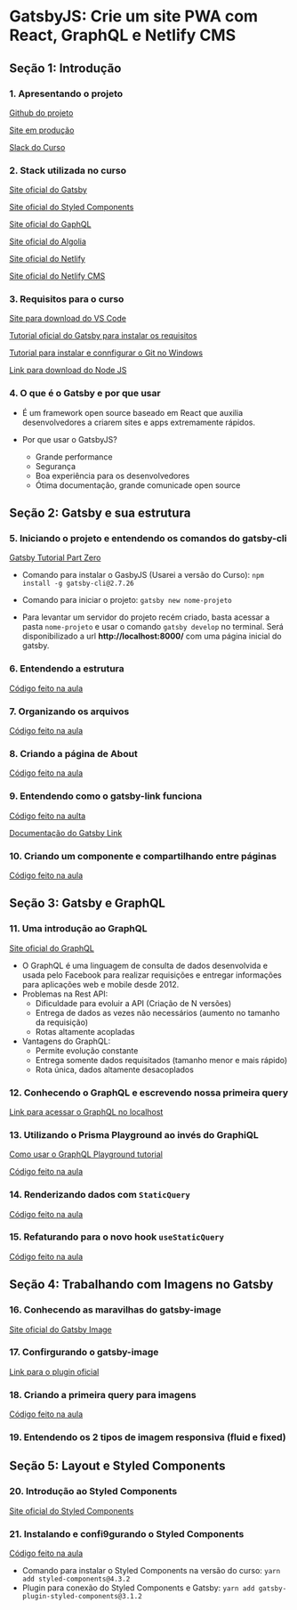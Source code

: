 # GatsbyJS: Crie um site PWA com React, GraphQL e Netlify CMS

## Seção 1: Introdução

### 1. Apresentando o projeto

[Github do projeto](https://github.com/willianjusten/gatsby-course/)

[Site em produção](https://gatsby-course-will.netlify.app/)

[Slack do Curso](https://willianjusten-cursos.slack.com/ssb/redirect)

### 2. Stack utilizada no curso

[Site oficial do Gatsby](https://www.gatsbyjs.com/)

[Site oficial do Styled Components](https://styled-components.com/)

[Site oficial do GaphQL](https://graphql.org/)

[Site oficial do Algolia](https://www.algolia.com/)

[Site oficial do Netlify](https://www.netlify.com/)

[Site oficial do Netlify CMS](https://www.netlifycms.org/)

### 3. Requisitos para o curso

[Site para download do VS Code](https://code.visualstudio.com/)

[Tutorial oficial do Gatsby para instalar os requisitos](https://www.gatsbyjs.com/docs/tutorial/part-zero/)

[Tutorial para instalar e connfigurar o Git no Windows](https://www.atlassian.com/git/tutorials/install-git#windows)

[Link para download do Node JS](https://nodejs.org/en/download/)

### 4. O que é o Gatsby e por que usar

* É um framework open source baseado em React que auxilia desenvolvedores a criarem sites e apps extremamente rápidos.

* Por que usar o GatsbyJS?
    * Grande performance
    * Segurança
    * Boa experiência para os desenvolvedores
    * Ótima documentação, grande comunicade open source

## Seção 2: Gatsby e sua estrutura

### 5. Iniciando o projeto e entendendo os comandos do gatsby-cli

[Gatsby Tutorial Part Zero](https://www.gatsbyjs.com/docs/tutorial/part-zero/)

* Comando para instalar o GasbyJS (Usarei a versão do Curso): `npm install -g gatsby-cli@2.7.26`

* Comando para iniciar o projeto: `gatsby new nome-projeto`

* Para levantar um servidor do projeto recém criado, basta acessar a pasta `nome-projeto` e usar o comando `gatsby develop` no terminal. Será disponibilizado a url **http://localhost:8000/** com uma página inicial do gatsby.

### 6. Entendendo a estrutura

[Código feito na aula](https://github.com/willianjusten/gatsby-course/commit/1aca067ad153e81cb60f37f79569d20c50519719)

### 7. Organizando os arquivos

[Código feito na aula](https://github.com/willianjusten/gatsby-course/commit/6a6a9bd33aff69497e66c221adcc0a84f1ecca3b)

### 8. Criando a página de About

[Código feito na aula](https://github.com/willianjusten/gatsby-course/commit/be0512060c74eb15ffa7c20fa75f02e25222da23)

### 9. Entendendo como o gatsby-link funciona

[Código feito na aulta](https://github.com/willianjusten/gatsby-course/commit/f546c75fae7cf21dcb651a54218d1516f0e0693a)

[Documentação do Gatsby Link](https://www.gatsbyjs.com/docs/reference/built-in-components/gatsby-link/)

### 10. Criando um componente e compartilhando entre páginas

[Código feito na aula](https://github.com/willianjusten/gatsby-course/commit/4cfb15b327a534710551bfd5de6fe830fe91c69e)

## Seção 3: Gatsby e GraphQL

### 11. Uma introdução ao GraphQL

[Site oficial do GraphQL](https://graphql.org/)

* O GraphQL é uma linguagem de consulta de dados desenvolvida e usada pelo Facebook para realizar requisições e entregar informações para aplicações web e mobile desde 2012.
* Problemas na Rest API:
    * Dificuldade para evoluir a API (Criação de N versões)
    * Entrega de dados as vezes não necessários (aumento no tamanho da requisição)
    * Rotas altamente acopladas
* Vantagens do GraphQL:
    * Permite evolução constante
    * Entrega somente dados requisitados (tamanho menor e mais rápido)
    * Rota única, dados altamente desacoplados

### 12. Conhecendo o GraphQL e escrevendo nossa primeira query

[Link para acessar o GraphQL no localhost](http://localhost:8000/___graphql)

### 13. Utilizando o Prisma Playground ao invés do GraphiQL

[Como usar o GraphQL Playground tutorial](https://www.gatsbyjs.com/docs/using-graphql-playground/)

[Código feito na aula](https://github.com/willianjusten/gatsby-course/commit/c71ed5a8bd99b7a1150726224c9bc04c5511ed0a)

### 14. Renderizando dados com `StaticQuery`

[Código feito na aula](https://github.com/willianjusten/gatsby-course/commit/e104d4eddab70fce5a00d7fe6b0d596b55107ea3)

### 15. Refaturando para o novo hook `useStaticQuery`

[Código feito na aula](https://github.com/willianjusten/gatsby-course/commit/02a6a04aca88b0fe5a9c535bf8faffea9108564a)

## Seção 4: Trabalhando com Imagens no Gatsby

### 16. Conhecendo as maravilhas do gatsby-image

[Site oficial do Gatsby Image](https://using-gatsby-image.gatsbyjs.org/)

### 17. Confirgurando o gatsby-image

[Link para o plugin oficial](https://www.gatsbyjs.com/plugins/gatsby-image/)

### 18. Criando a primeira query para imagens

[Código feito na aula](https://github.com/willianjusten/gatsby-course/commit/127ee31fb668333930b43d3640f78ff6c2481c7f)

### 19. Entendendo os 2 tipos de imagem responsiva (fluid e fixed)

## Seção 5: Layout e Styled Components

### 20. Introdução ao Styled Components

[Site oficial do Styled Components](https://styled-components.com/)

### 21. Instalando e confi9gurando o Styled Components

[Código feito na aula](https://github.com/willianjusten/gatsby-course/commit/7a0b6d370ef9b73a172e3ab11fcdaa72827e7553)

* Comando para instalar o Styled Components na versão do curso: `yarn add styled-components@4.3.2`
* Plugin para conexão do Styled Components e Gatsby: `yarn add gatsby-plugin-styled-components@3.1.2`